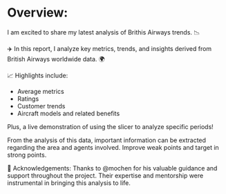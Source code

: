 # Overview: 
I am excited to share my latest analysis of Brithis Airways trends. 📉

✈️ In this report, I analyze key metrics, trends, and insights derived from British Airways worldwide data. 🌍

📈 Highlights include:
- Average metrics 
- Ratings
- Customer trends
- Aircraft models and related benefits 

Plus, a live demonstration of using the slicer to analyze specific periods!

From the analysis of this data, important information can be extracted regarding the area and agents involved. 
Improve weak points and target in strong points. 


👥 Acknowledgements:
Thanks to @mochen for his valuable guidance and support throughout the project. Their expertise and mentorship were instrumental in bringing this analysis to life.


